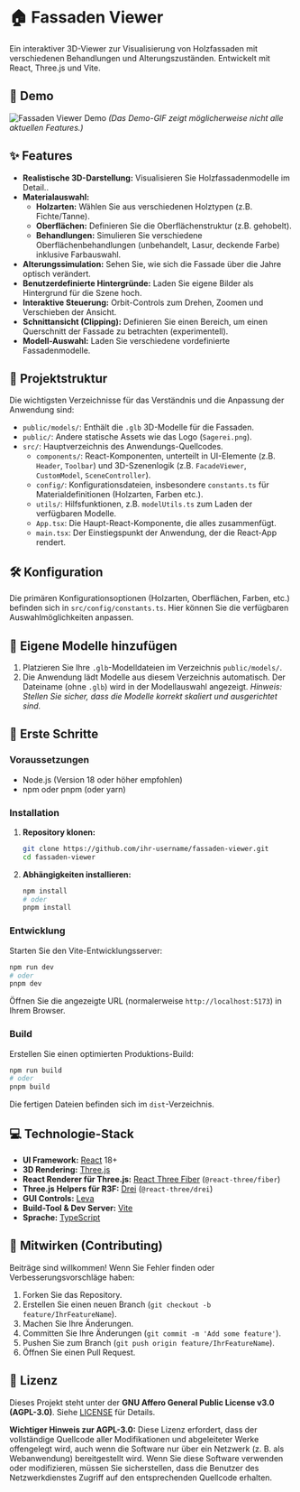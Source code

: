 # 🏠 Fassaden Viewer

Ein interaktiver 3D-Viewer zur Visualisierung von Holzfassaden mit verschiedenen Behandlungen und Alterungszuständen. Entwickelt mit React, Three.js und Vite.

## 🎥 Demo

![Fassaden Viewer Demo](public/demo.gif)
*(Das Demo-GIF zeigt möglicherweise nicht alle aktuellen Features.)*

## ✨ Features

- **Realistische 3D-Darstellung:** Visualisieren Sie Holzfassadenmodelle im Detail..
- **Materialauswahl:**
    - **Holzarten:** Wählen Sie aus verschiedenen Holztypen (z.B. Fichte/Tanne).
    - **Oberflächen:** Definieren Sie die Oberflächenstruktur (z.B. gehobelt).
    - **Behandlungen:** Simulieren Sie verschiedene Oberflächenbehandlungen (unbehandelt, Lasur, deckende Farbe) inklusive Farbauswahl.
- **Alterungssimulation:** Sehen Sie, wie sich die Fassade über die Jahre optisch verändert.
- **Benutzerdefinierte Hintergründe:** Laden Sie eigene Bilder als Hintergrund für die Szene hoch.
- **Interaktive Steuerung:** Orbit-Controls zum Drehen, Zoomen und Verschieben der Ansicht.
- **Schnittansicht (Clipping):** Definieren Sie einen Bereich, um einen Querschnitt der Fassade zu betrachten (experimentell).
- **Modell-Auswahl:** Laden Sie verschiedene vordefinierte Fassadenmodelle.

## 📂 Projektstruktur

Die wichtigsten Verzeichnisse für das Verständnis und die Anpassung der Anwendung sind:

*   `public/models/`: Enthält die `.glb` 3D-Modelle für die Fassaden.
*   `public/`: Andere statische Assets wie das Logo (`Sagerei.png`).
*   `src/`: Hauptverzeichnis des Anwendungs-Quellcodes.
    *   `components/`: React-Komponenten, unterteilt in UI-Elemente (z.B. `Header`, `Toolbar`) und 3D-Szenenlogik (z.B. `FacadeViewer`, `CustomModel`, `SceneController`).
    *   `config/`: Konfigurationsdateien, insbesondere `constants.ts` für Materialdefinitionen (Holzarten, Farben etc.).
    *   `utils/`: Hilfsfunktionen, z.B. `modelUtils.ts` zum Laden der verfügbaren Modelle.
    *   `App.tsx`: Die Haupt-React-Komponente, die alles zusammenfügt.
    *   `main.tsx`: Der Einstiegspunkt der Anwendung, der die React-App rendert.

## 🛠️ Konfiguration

Die primären Konfigurationsoptionen (Holzarten, Oberflächen, Farben, etc.) befinden sich in `src/config/constants.ts`. Hier können Sie die verfügbaren Auswahlmöglichkeiten anpassen.

## 🧩 Eigene Modelle hinzufügen

1.  Platzieren Sie Ihre `.glb`-Modelldateien im Verzeichnis `public/models/`.
2.  Die Anwendung lädt Modelle aus diesem Verzeichnis automatisch. Der Dateiname (ohne `.glb`) wird in der Modellauswahl angezeigt.
    *Hinweis: Stellen Sie sicher, dass die Modelle korrekt skaliert und ausgerichtet sind.*

## 🚀 Erste Schritte

### Voraussetzungen

- Node.js (Version 18 oder höher empfohlen)
- npm oder pnpm (oder yarn)

### Installation

1.  **Repository klonen:**
    ```bash
    git clone https://github.com/ihr-username/fassaden-viewer.git
    cd fassaden-viewer
    ```
2.  **Abhängigkeiten installieren:**
    ```bash
    npm install
    # oder
    pnpm install
    ```

### Entwicklung

Starten Sie den Vite-Entwicklungsserver:
```bash
npm run dev
# oder
pnpm dev
```
Öffnen Sie die angezeigte URL (normalerweise `http://localhost:5173`) in Ihrem Browser.

### Build

Erstellen Sie einen optimierten Produktions-Build:
```bash
npm run build
# oder
pnpm build
```
Die fertigen Dateien befinden sich im `dist`-Verzeichnis.

## 💻 Technologie-Stack

- **UI Framework:** [React](https://reactjs.org/) 18+
- **3D Rendering:** [Three.js](https://threejs.org/)
- **React Renderer für Three.js:** [React Three Fiber](https://docs.pmnd.rs/react-three-fiber) (`@react-three/fiber`)
- **Three.js Helpers für R3F:** [Drei](https://github.com/pmndrs/drei) (`@react-three/drei`)
- **GUI Controls:** [Leva](https://github.com/pmndrs/leva)
- **Build-Tool & Dev Server:** [Vite](https://vitejs.dev/)
- **Sprache:** [TypeScript](https://www.typescriptlang.org/)

## 🙌 Mitwirken (Contributing)

Beiträge sind willkommen! Wenn Sie Fehler finden oder Verbesserungsvorschläge haben:

1.  Forken Sie das Repository.
2.  Erstellen Sie einen neuen Branch (`git checkout -b feature/IhrFeatureName`).
3.  Machen Sie Ihre Änderungen.
4.  Committen Sie Ihre Änderungen (`git commit -m 'Add some feature'`).
5.  Pushen Sie zum Branch (`git push origin feature/IhrFeatureName`).
6.  Öffnen Sie einen Pull Request.

## 📄 Lizenz

Dieses Projekt steht unter der **GNU Affero General Public License v3.0 (AGPL-3.0)**. Siehe [LICENSE](LICENSE) für Details.

**Wichtiger Hinweis zur AGPL-3.0:** Diese Lizenz erfordert, dass der vollständige Quellcode aller Modifikationen und abgeleiteter Werke offengelegt wird, auch wenn die Software nur über ein Netzwerk (z. B. als Webanwendung) bereitgestellt wird. Wenn Sie diese Software verwenden oder modifizieren, müssen Sie sicherstellen, dass die Benutzer des Netzwerkdienstes Zugriff auf den entsprechenden Quellcode erhalten.
